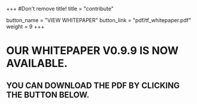 +++
#Don't remove title!
title = "contribute"

button_name = "VIEW WHITEPAPER"
button_link = "pdf/tf_whitepaper.pdf"
weight = 9
+++
# OUR WHITEPAPER V0.9.9 IS NOW AVAILABLE.
## YOU CAN DOWNLOAD THE PDF BY CLICKING THE BUTTON BELOW.
